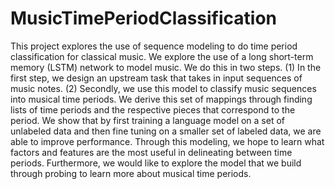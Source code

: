 # MusicTimePeriodClassification
This project explores the use of sequence modeling to do time period classification for classical music. We explore the use of a long short-term memory (LSTM) network to model music. We do this in two steps. (1) In the first step, we design an upstream task that takes in input sequences of music notes. (2) Secondly, we use this model to classify music sequences into musical time periods. We derive this set of mappings through finding lists of time periods and the respective pieces that correspond to the period. We show that by first training a language model on a set of unlabeled data and then fine tuning on a smaller set of labeled data, we are able to improve performance. Through this modeling, we hope to learn what factors and features are the most useful in delineating between time periods. Furthermore, we would like to explore the model that we build through probing to learn more about musical time periods. 
